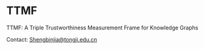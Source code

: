 # TTMF
TTMF: A Triple Trustworthiness Measurement Frame for Knowledge Graphs


Contact: Shengbinjia@tongji.edu.cn
